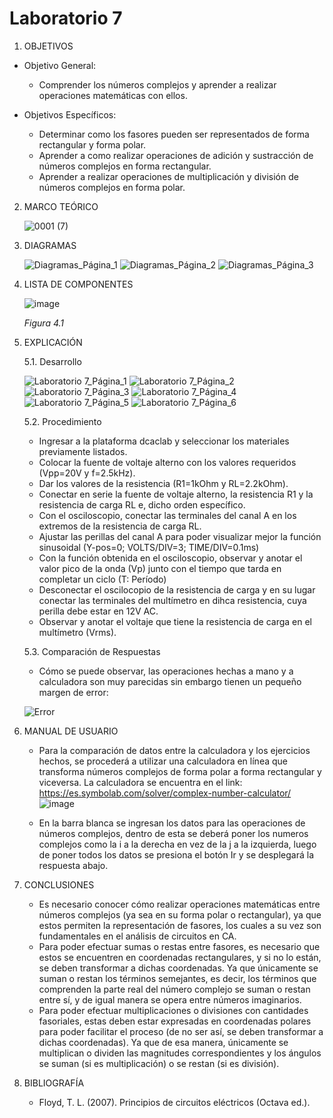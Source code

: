 # Laboratorio 7
1. OBJETIVOS
- Objetivo General:
   
   - Comprender los números complejos y aprender a realizar operaciones matemáticas con ellos.
   
- Objetivos Específicos:
 
   - Determinar como los fasores pueden ser representados de forma rectangular y forma polar.
   - Aprender a como realizar operaciones de adición y sustracción de números complejos en forma rectangular.
   - Aprender a realizar operaciones de multiplicación y división de números complejos en forma polar.
   
2. MARCO TEÓRICO
   
   ![0001 (7)](https://user-images.githubusercontent.com/76133212/111713991-adba5b80-881e-11eb-96c4-a1c067b62d8a.jpg)

   
3. DIAGRAMAS
   
   ![Diagramas_Página_1](https://user-images.githubusercontent.com/75439689/111710876-8bbdda80-8818-11eb-8236-cf7d513eeb4d.jpg)
   ![Diagramas_Página_2](https://user-images.githubusercontent.com/75439689/111710877-8c567100-8818-11eb-9b9d-ff3349cbee6b.jpg)
   ![Diagramas_Página_3](https://user-images.githubusercontent.com/75439689/111710875-8bbdda80-8818-11eb-955f-d4af91d6de8c.jpg)

4. LISTA DE COMPONENTES
   
   ![image](https://user-images.githubusercontent.com/75439689/111701276-95d7dd00-8808-11eb-8ec1-c5b294974b2e.png)
   
   *Figura 4.1*

5. EXPLICACIÓN

   5.1. Desarrollo
     
   ![Laboratorio 7_Página_1](https://user-images.githubusercontent.com/75439689/111711013-ddfefb80-8818-11eb-943f-a72e0921ea39.jpg)
   ![Laboratorio 7_Página_2](https://user-images.githubusercontent.com/75439689/111711014-de979200-8818-11eb-8849-09f77f5e02fa.jpg)
   ![Laboratorio 7_Página_3](https://user-images.githubusercontent.com/75439689/111711016-de979200-8818-11eb-8f6e-e58fdd6447a6.jpg)
   ![Laboratorio 7_Página_4](https://user-images.githubusercontent.com/75439689/111711010-dd666500-8818-11eb-8546-843533ffa2a5.jpg)
   ![Laboratorio 7_Página_5](https://user-images.githubusercontent.com/75439689/111711043-eb1bea80-8818-11eb-918c-853c0c312978.jpg)
   ![Laboratorio 7_Página_6](https://user-images.githubusercontent.com/75439689/111711052-efe09e80-8818-11eb-9bac-8f6b2b546dca.jpg)

   5.2. Procedimiento
     
   - Ingresar a la plataforma dcaclab y seleccionar los materiales previamente listados.
   - Colocar la fuente de voltaje alterno con los valores requeridos (Vpp=20V y f=2.5kHz).
   - Dar los valores de la resistencia (R1=1kOhm y RL=2.2kOhm).
   - Conectar en serie la fuente de voltaje alterno, la resistencia R1 y la resistencia de carga RL e, dicho orden específico.
   - Con el osciloscopio, conectar las terminales del canal A en los extremos de la resistencia de carga RL.
   - Ajustar las perillas del canal A para poder visualizar mejor la función sinusoidal (Y-pos=0; VOLTS/DIV=3; TIME/DIV=0.1ms)
   - Con la función obtenida en el osciloscopio, observar y anotar el valor pico de la onda (Vp) junto con el tiempo que tarda en completar un ciclo (T: Período)
   - Desconectar el oscilocopio de la resistencia de carga y en su lugar conectar las terminales del multímetro en dihca resistencia, cuya perilla debe estar en 12V AC.
   - Observar y anotar el voltaje que tiene la resistencia de carga en el multímetro (Vrms).
  
   5.3. Comparación de Respuestas
  
    -  Cómo se puede observar, las operaciones hechas a mano y a calculadora son muy parecidas sin embargo tienen un pequeño margen de error:

      ![Error](https://user-images.githubusercontent.com/75439689/111712761-4a2f2e80-881c-11eb-8c6f-1b4ecbafd025.jpg)

6. MANUAL DE USUARIO

   - Para la comparación de datos entre la calculadora y los ejercicios hechos, se procederá a utilizar una calculadora en línea que transforma números complejos de forma polar a forma rectangular y viceversa. La calculadora se encuentra en el link: https://es.symbolab.com/solver/complex-number-calculator/
      ![image](https://user-images.githubusercontent.com/75439689/111711246-451cb000-8819-11eb-9e6d-eb26c9fb9eae.png)
  
   - En la barra blanca se ingresan los datos para las operaciones de números complejos, dentro de esta se deberá poner los numeros complejos como la i a la derecha en vez de la j a la izquierda, luego de poner todos los datos se presiona el botón Ir y se desplegará la respuesta abajo.
 
7. CONCLUSIONES

   - Es necesario conocer cómo realizar operaciones matemáticas entre números complejos (ya sea en su forma polar o rectangular), ya que estos permiten la representación de fasores, los cuales a su vez son fundamentales en el análisis de circuitos en CA.
   - Para poder efectuar sumas o restas entre fasores, es necesario que estos se encuentren en coordenadas rectangulares, y si no lo están, se deben transformar a dichas coordenadas. Ya que únicamente se suman o restan los términos semejantes, es decir, los términos que comprenden la parte real del número complejo se suman o restan entre sí, y de igual manera se opera entre números imaginarios.
   - Para poder efectuar multiplicaciones o divisiones con cantidades fasoriales, estas deben estar expresadas en coordenadas polares para poder facilitar el proceso (de no ser así, se deben transformar a dichas coordenadas). Ya que de esa manera, únicamente se multiplican o dividen las magnitudes correspondientes y los ángulos se suman (si es multiplicación) o se restan (si es división). 


8. BIBLIOGRAFÍA

   - Floyd, T. L. (2007). Principios de circuitos eléctricos (Octava ed.).

